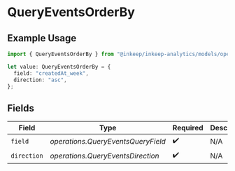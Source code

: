 # QueryEventsOrderBy

## Example Usage

```typescript
import { QueryEventsOrderBy } from "@inkeep/inkeep-analytics/models/operations";

let value: QueryEventsOrderBy = {
  field: "createdAt_week",
  direction: "asc",
};
```

## Fields

| Field                              | Type                               | Required                           | Description                        |
| ---------------------------------- | ---------------------------------- | ---------------------------------- | ---------------------------------- |
| `field`                            | *operations.QueryEventsQueryField* | :heavy_check_mark:                 | N/A                                |
| `direction`                        | *operations.QueryEventsDirection*  | :heavy_check_mark:                 | N/A                                |
